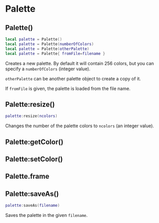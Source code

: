 # Palette

## Palette()

```lua
local palette = Palette()
local palette = Palette(numberOfColors)
local palette = Palette(otherPalette)
local palette = Palette{ fromFile=filename }
```

Creates a new palette. By default it will contain 256 colors, but you
can specify a `numberOfColors` (integer value).

`otherPalette` can be another palette object to create a copy of it.

If `fromFile` is given, the palette is loaded from the file name.

## Palette:resize()

```lua
palette:resize(ncolors)
```

Changes the number of the palette colors to `ncolors` (an integer
value).

## Palette:getColor()

## Palette:setColor()

## Palette.frame

## Palette:saveAs()

```lua
palette:saveAs(filename)
```

Saves the palette in the given `filename`.
